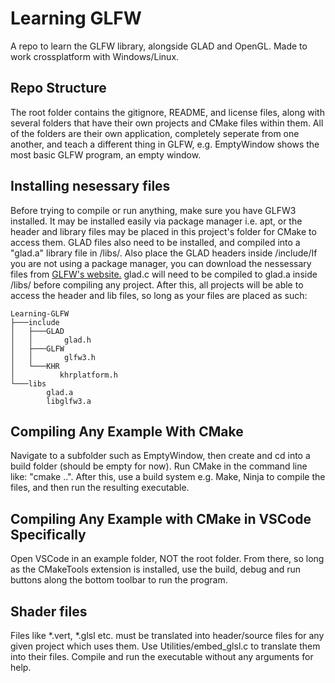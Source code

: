 # Learning GLFW
A repo to learn the GLFW library, alongside GLAD and OpenGL. Made to work crossplatform with Windows/Linux.

## Repo Structure
The root folder contains the gitignore, README, and license files, along with several folders that have their own projects and CMake files within them. All of the folders are their own application, completely seperate from one another, and teach a different thing in GLFW, e.g. EmptyWindow shows the most basic GLFW program, an empty window.

## Installing nesessary files
Before trying to compile or run anything, make sure you have GLFW3 installed. It may be installed easily via package manager i.e. apt, or the header and library files may be placed in this project's folder for CMake to access them. GLAD files also need to be installed, and compiled into a "glad.a" library file in /libs/. Also place the GLAD headers inside /include/If you are not using a package manager, you can download the nessessary files from [GLFW's website.](https://www.glfw.org/download.html) glad.c will need to be compiled to glad.a inside /libs/ before compiling any project. After this, all projects will be able to access the header and lib files, so long as your files are placed as such:

<!-- TODO: Update include tree and instructions for stb_image and get_program_path. -->

```
Learning-GLFW
├───include
│   ├───GLAD
│   │       glad.h
│   ├───GLFW
│   │       glfw3.h
│   └───KHR
│          khrplatform.h
└───libs
        glad.a
        libglfw3.a
```

## Compiling Any Example With CMake
Navigate to a subfolder such as EmptyWindow, then create and cd into a build folder (should be empty for now). Run CMake in the command line like: "cmake ..". After this, use a build system e.g. Make, Ninja to compile the files, and then run the resulting executable.

## Compiling Any Example with CMake in VSCode Specifically
Open VSCode in an example folder, NOT the root folder. From there, so long as the CMakeTools extension is installed, use the build, debug and run buttons along the bottom toolbar to run the program.

## Shader files
Files like *.vert, *.glsl etc. must be translated into header/source files for any given project which uses them. Use Utilities/embed_glsl.c to translate them into their files. Compile and run the executable without any arguments for help.
